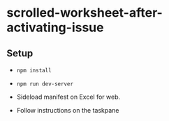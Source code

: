 # scrolled-worksheet-after-activating-issue


## Setup
- `npm install`

- `npm run dev-server`

- Sideload manifest on Excel for web.

- Follow instructions on the taskpane
